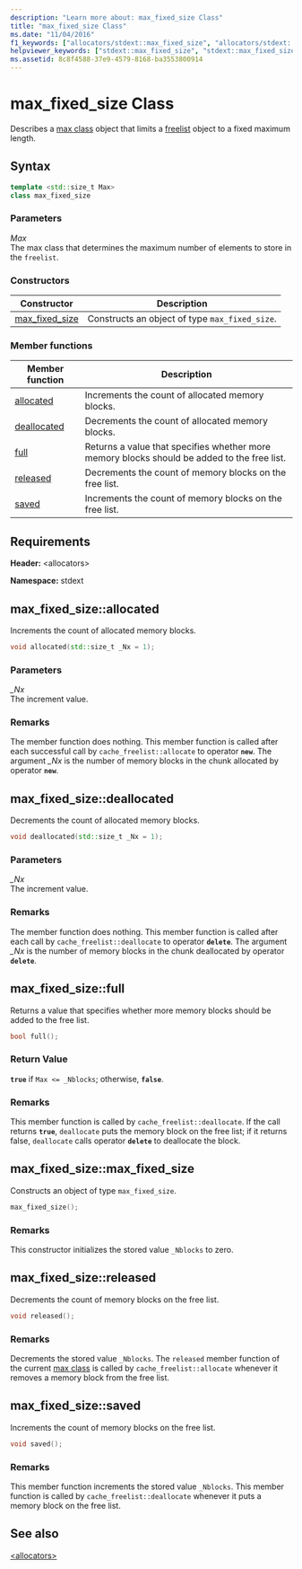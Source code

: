 ```yaml
---
description: "Learn more about: max_fixed_size Class"
title: "max_fixed_size Class"
ms.date: "11/04/2016"
f1_keywords: ["allocators/stdext::max_fixed_size", "allocators/stdext::max_fixed_size::allocated", "allocators/stdext::max_fixed_size::deallocated", "allocators/stdext::max_fixed_size::full", "allocators/stdext::max_fixed_size::released", "allocators/stdext::max_fixed_size::saved"]
helpviewer_keywords: ["stdext::max_fixed_size", "stdext::max_fixed_size [C++], allocated", "stdext::max_fixed_size [C++], deallocated", "stdext::max_fixed_size [C++], full", "stdext::max_fixed_size [C++], released", "stdext::max_fixed_size [C++], saved"]
ms.assetid: 8c8f4588-37e9-4579-8168-ba3553800914
---
```

# max_fixed_size Class

Describes a [max class](../standard-library/allocators-header.md) object that limits a [freelist](../standard-library/freelist-class.md) object to a fixed maximum length.

## Syntax

```cpp
template <std::size_t Max>
class max_fixed_size
```

### Parameters

*Max*\
The max class that determines the maximum number of elements to store in the `freelist`.

### Constructors

|Constructor|Description|
|-|-|
|[max_fixed_size](#max_fixed_size)|Constructs an object of type `max_fixed_size`.|

### Member functions

|Member function|Description|
|-|-|
|[allocated](#allocated)|Increments the count of allocated memory blocks.|
|[deallocated](#deallocated)|Decrements the count of allocated memory blocks.|
|[full](#full)|Returns a value that specifies whether more memory blocks should be added to the free list.|
|[released](#released)|Decrements the count of memory blocks on the free list.|
|[saved](#saved)|Increments the count of memory blocks on the free list.|

## Requirements

**Header:** \<allocators>

**Namespace:** stdext

## <a name="allocated"></a> max_fixed_size::allocated

Increments the count of allocated memory blocks.

```cpp
void allocated(std::size_t _Nx = 1);
```

### Parameters

*_Nx*\
The increment value.

### Remarks

The member function does nothing. This member function is called after each successful call by `cache_freelist::allocate` to operator **`new`**. The argument *_Nx* is the number of memory blocks in the chunk allocated by operator **`new`**.

## <a name="deallocated"></a> max_fixed_size::deallocated

Decrements the count of allocated memory blocks.

```cpp
void deallocated(std::size_t _Nx = 1);
```

### Parameters

*_Nx*\
The increment value.

### Remarks

The member function does nothing. This member function is called after each call by `cache_freelist::deallocate` to operator **`delete`**. The argument *_Nx* is the number of memory blocks in the chunk deallocated by operator **`delete`**.

## <a name="full"></a> max_fixed_size::full

Returns a value that specifies whether more memory blocks should be added to the free list.

```cpp
bool full();
```

### Return Value

**`true`** if `Max <= _Nblocks`; otherwise, **`false`**.

### Remarks

This member function is called by `cache_freelist::deallocate`. If the call returns **`true`**, `deallocate` puts the memory block on the free list; if it returns false, `deallocate` calls operator **`delete`** to deallocate the block.

## <a name="max_fixed_size"></a> max_fixed_size::max_fixed_size

Constructs an object of type `max_fixed_size`.

```cpp
max_fixed_size();
```

### Remarks

This constructor initializes the stored value `_Nblocks` to zero.

## <a name="released"></a> max_fixed_size::released

Decrements the count of memory blocks on the free list.

```cpp
void released();
```

### Remarks

Decrements the stored value `_Nblocks`. The `released` member function of the current [max class](../standard-library/allocators-header.md) is called by `cache_freelist::allocate` whenever it removes a memory block from the free list.

## <a name="saved"></a> max_fixed_size::saved

Increments the count of memory blocks on the free list.

```cpp
void saved();
```

### Remarks

This member function increments the stored value `_Nblocks`. This member function is called by `cache_freelist::deallocate` whenever it puts a memory block on the free list.

## See also

[\<allocators>](../standard-library/allocators-header.md)
